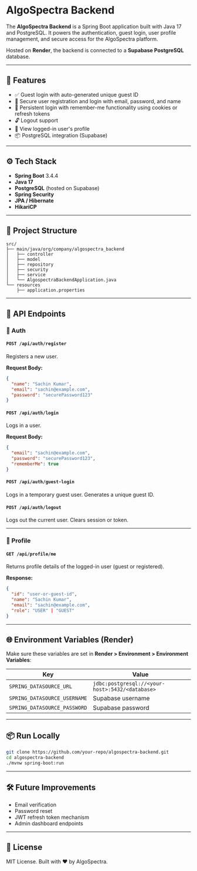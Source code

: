 # AlgoSpectra Backend

The **AlgoSpectra Backend** is a Spring Boot application built with Java 17 and PostgreSQL. It powers the authentication, guest login, user profile management, and secure access for the AlgoSpectra platform.

Hosted on **Render**, the backend is connected to a **Supabase PostgreSQL** database.

---

## 🚀 Features

- ✅ Guest login with auto-generated unique guest ID
- 🔐 Secure user registration and login with email, password, and name
- 🔁 Persistent login with remember-me functionality using cookies or refresh tokens
- 🔓 Logout support
- 👤 View logged-in user's profile
- 📦 PostgreSQL integration (Supabase)

---

## ⚙️ Tech Stack

- **Spring Boot** 3.4.4
- **Java 17**
- **PostgreSQL** (hosted on Supabase)
- **Spring Security**
- **JPA / Hibernate**
- **HikariCP**

---

## 📁 Project Structure

```
src/
├── main/java/org/company/algospectra_backend
│   ├── controller
│   ├── model
│   ├── repository
│   ├── security
│   ├── service
│   └── AlgospectraBackendApplication.java
└── resources
    ├── application.properties
```

---

## 🔗 API Endpoints

### 🔐 Auth

#### `POST /api/auth/register`
Registers a new user.

**Request Body:**
```json
{
  "name": "Sachin Kumar",
  "email": "sachin@example.com",
  "password": "securePassword123"
}
```

#### `POST /api/auth/login`
Logs in a user.

**Request Body:**
```json
{
  "email": "sachin@example.com",
  "password": "securePassword123",
  "rememberMe": true
}
```

#### `POST /api/auth/guest-login`
Logs in a temporary guest user. Generates a unique guest ID.

#### `POST /api/auth/logout`
Logs out the current user. Clears session or token.

---

### 👤 Profile

#### `GET /api/profile/me`
Returns profile details of the logged-in user (guest or registered).

**Response:**
```json
{
  "id": "user-or-guest-id",
  "name": "Sachin Kumar",
  "email": "sachin@example.com",
  "role": "USER" | "GUEST"
}
```

---

## 🌐 Environment Variables (Render)

Make sure these variables are set in **Render > Environment > Environment Variables**:

| Key | Value |
|-----|-------|
| `SPRING_DATASOURCE_URL` | `jdbc:postgresql://<your-host>:5432/<database>` |
| `SPRING_DATASOURCE_USERNAME` | Supabase username |
| `SPRING_DATASOURCE_PASSWORD` | Supabase password |

---

## 📦 Run Locally

```bash
git clone https://github.com/your-repo/algospectra-backend.git
cd algospectra-backend
./mvnw spring-boot:run
```

---

## 🛠️ Future Improvements

- Email verification
- Password reset
- JWT refresh token mechanism
- Admin dashboard endpoints

---

## 📄 License

MIT License. Built with ❤️ by AlgoSpectra.

